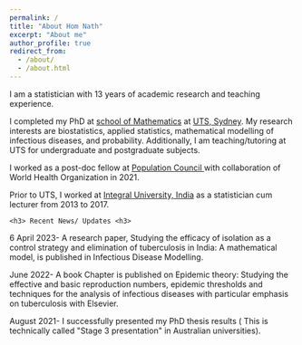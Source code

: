 ```yaml
---
permalink: /
title: "About Hom Nath"
excerpt: "About me"
author_profile: true
redirect_from: 
  - /about/
  - /about.html
---
```


<p> I am a statistician with 13 years of academic research and teaching experience. <p>

<p>I completed my PhD at <a href = "https://www.uts.edu.au/about/faculty-science/school-mathematical-and-physical-sciences">school of Mathematics</a>  at <a href = "https://www.uts.edu.au/" target="_blank">UTS, Sydney</a>. My research interests are biostatistics, applied statistics, mathematical modelling of infectious diseases, and probability. Additionally, I am teaching/tutoring at UTS for undergraduate and postgraduate subjects. </p>
<p> I worked as a post-doc fellow at <a href ="https://popcouncil.org/" target="_blank">Population Council </a> with collaboration of World Health Organization in 2021. <p> 
  
<p> Prior to UTS, I worked at <a href ="https://iul.ac.in/" target="_blank">Integral University, India</a> as a statistician cum lecturer from 2013 to 2017. </p> 

	<h3> Recent News/ Updates <h3> 
 
<p> 6 April 2023- A research paper, Studying the efficacy of isolation as a control strategy and elimination of tuberculosis in India: A mathematical model, is published in Infectious Disease Modelling. <p>

<p> June 2022- A book Chapter is published on Epidemic theory: Studying the effective and basic reproduction numbers, epidemic thresholds and techniques for the analysis of infectious diseases with particular emphasis on tuberculosis with Elsevier. <p>
<p> August 2021- I successfully presented my PhD thesis results ( This is technically called "Stage 3 presentation" in Australian universities). <p>
